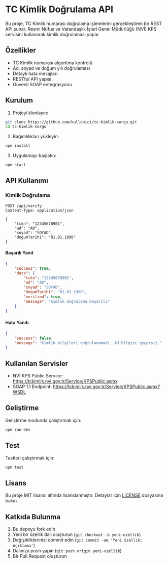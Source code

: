 # TC Kimlik Doğrulama API

Bu proje, TC Kimlik numarası doğrulama işlemlerini gerçekleştiren bir REST API sunar. Resmi Nüfus ve Vatandaşlık İşleri Genel Müdürlüğü (NVİ) KPS servisini kullanarak kimlik doğrulaması yapar.

## Özellikler

- TC Kimlik numarası algoritma kontrolü
- Ad, soyad ve doğum yılı doğrulaması
- Detaylı hata mesajları
- RESTful API yapısı
- Güvenli SOAP entegrasyonu

## Kurulum

1. Projeyi klonlayın:
```bash
git clone https://github.com/kullanici/tc-kimlik-sorgu.git
cd tc-kimlik-sorgu
```

2. Bağımlılıkları yükleyin:
```bash
npm install
```

3. Uygulamayı başlatın:
```bash
npm start
```

## API Kullanımı

### Kimlik Doğrulama

```http
POST /api/verify
Content-Type: application/json

{
    "tckn": "12345678901",
    "ad": "AD",
    "soyad": "SOYAD",
    "dogumTarihi": "01.01.1990"
}
```

#### Başarılı Yanıt

```json
{
    "success": true,
    "data": {
        "tckn": "12345678901",
        "ad": "AD",
        "soyad": "SOYAD",
        "dogumTarihi": "01.01.1990",
        "verified": true,
        "message": "Kimlik doğrulama başarılı"
    }
}
```

#### Hata Yanıtı

```json
{
    "success": false,
    "message": "Kimlik bilgileri doğrulanamadı. Ad bilgisi geçersiz."
}
```

## Kullanılan Servisler

- NVİ KPS Public Service: https://tckimlik.nvi.gov.tr/Service/KPSPublic.asmx
- SOAP 1.1 Endpoint: https://tckimlik.nvi.gov.tr/Service/KPSPublic.asmx?WSDL

## Geliştirme

Geliştirme modunda çalıştırmak için:

```bash
npm run dev
```

## Test

Testleri çalıştırmak için:

```bash
npm test
```

## Lisans

Bu proje MIT lisansı altında lisanslanmıştır. Detaylar için [LICENSE](LICENSE) dosyasına bakın.

## Katkıda Bulunma

1. Bu depoyu fork edin
2. Yeni bir özellik dalı oluşturun (`git checkout -b yeni-ozellik`)
3. Değişikliklerinizi commit edin (`git commit -am 'Yeni özellik: Açıklama'`)
4. Dalınıza push yapın (`git push origin yeni-ozellik`)
5. Bir Pull Request oluşturun 
